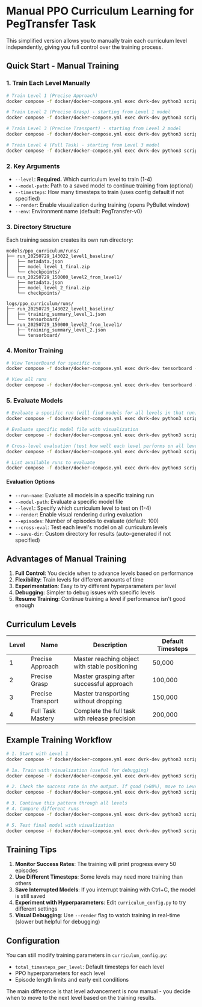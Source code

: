 # Manual PPO Curriculum Learning for PegTransfer Task

This simplified version allows you to manually train each curriculum level independently, giving you full control over the training process.

## Quick Start - Manual Training

### 1. Train Each Level Manually

```bash
# Train Level 1 (Precise Approach)
docker compose -f docker/docker-compose.yml exec dvrk-dev python3 scripts/ppo_peg_transfer_curriculum/train_ppo_curriculum.py --level 1

# Train Level 2 (Precise Grasp) - starting from Level 1 model
docker compose -f docker/docker-compose.yml exec dvrk-dev python3 scripts/ppo_peg_transfer_curriculum/train_ppo_curriculum.py --level 2 --model-path models/ppo_curriculum/runs/run_20250729_143022_level1_baseline/model_level_1_final.zip

# Train Level 3 (Precise Transport) - starting from Level 2 model
docker compose -f docker/docker-compose.yml exec dvrk-dev python3 scripts/ppo_peg_transfer_curriculum/train_ppo_curriculum.py --level 3 --model-path models/ppo_curriculum/runs/run_20250729_150000_level2_from_level1/model_level_2_final.zip

# Train Level 4 (Full Task) - starting from Level 3 model
docker compose -f docker/docker-compose.yml exec dvrk-dev python3 scripts/ppo_peg_transfer_curriculum/train_ppo_curriculum.py --level 4 --model-path models/ppo_curriculum/runs/run_20250729_160000_level3_from_level2/model_level_3_final.zip
```

### 2. Key Arguments

- `--level`: **Required.** Which curriculum level to train (1-4)
- `--model-path`: Path to a saved model to continue training from (optional)
- `--timesteps`: How many timesteps to train (uses config default if not specified)
- `--render`: Enable visualization during training (opens PyBullet window)
- `--env`: Environment name (default: PegTransfer-v0)

### 3. Directory Structure

Each training session creates its own run directory:

```
models/ppo_curriculum/runs/
├── run_20250729_143022_level1_baseline/
│   ├── metadata.json
│   ├── model_level_1_final.zip
│   └── checkpoints/
└── run_20250729_150000_level2_from_level1/
    ├── metadata.json
    ├── model_level_2_final.zip
    └── checkpoints/

logs/ppo_curriculum/runs/
├── run_20250729_143022_level1_baseline/
│   ├── training_summary_level_1.json
│   └── tensorboard/
└── run_20250729_150000_level2_from_level1/
    ├── training_summary_level_2.json
    └── tensorboard/
```

### 4. Monitor Training

```bash
# View TensorBoard for specific run
docker compose -f docker/docker-compose.yml exec dvrk-dev tensorboard --logdir logs/ppo_curriculum/runs/run_20250729_143022_level1_baseline/tensorboard

# View all runs
docker compose -f docker/docker-compose.yml exec dvrk-dev tensorboard --logdir logs/ppo_curriculum/runs
```

### 5. Evaluate Models

```bash
# Evaluate a specific run (will find models for all levels in that run)
docker compose -f docker/docker-compose.yml exec dvrk-dev python3 scripts/ppo_peg_transfer_curriculum/evaluate_curriculum_policy.py --run-name run_20250729_143022_level1_baseline

# Evaluate specific model file with visualization
docker compose -f docker/docker-compose.yml exec dvrk-dev python3 scripts/ppo_peg_transfer_curriculum/evaluate_curriculum_policy.py --model-path models/ppo_curriculum/runs/run_20250729_143022_level1_baseline/model_level_1_final.zip --level 1 --render --episodes 10

# Cross-level evaluation (test how well each level performs on all levels)
docker compose -f docker/docker-compose.yml exec dvrk-dev python3 scripts/ppo_peg_transfer_curriculum/evaluate_curriculum_policy.py --run-name run_20250729_143022_level1_baseline --cross-eval --episodes 50

# List available runs to evaluate
docker compose -f docker/docker-compose.yml exec dvrk-dev python3 scripts/ppo_peg_transfer_curriculum/evaluate_curriculum_policy.py
```

#### Evaluation Options

- `--run-name`: Evaluate all models in a specific training run
- `--model-path`: Evaluate a specific model file
- `--level`: Specify which curriculum level to test on (1-4)
- `--render`: Enable visual rendering during evaluation
- `--episodes`: Number of episodes to evaluate (default: 100)
- `--cross-eval`: Test each level's model on all curriculum levels
- `--save-dir`: Custom directory for results (auto-generated if not specified)

## Advantages of Manual Training

1. **Full Control**: You decide when to advance levels based on performance
2. **Flexibility**: Train levels for different amounts of time
3. **Experimentation**: Easy to try different hyperparameters per level
4. **Debugging**: Simpler to debug issues with specific levels
5. **Resume Training**: Continue training a level if performance isn't good enough

## Curriculum Levels

| Level | Name | Description | Default Timesteps |
|-------|------|-------------|------------------|
| 1 | Precise Approach | Master reaching object with stable positioning | 50,000 |
| 2 | Precise Grasp | Master grasping after successful approach | 100,000 |
| 3 | Precise Transport | Master transporting without dropping | 150,000 |
| 4 | Full Task Mastery | Complete the full task with release precision | 200,000 |

## Example Training Workflow

```bash
# 1. Start with Level 1
docker compose -f docker/docker-compose.yml exec dvrk-dev python3 scripts/ppo_peg_transfer_curriculum/train_ppo_curriculum.py --level 1 --timesteps 100000

# 1a. Train with visualization (useful for debugging)
docker compose -f docker/docker-compose.yml exec dvrk-dev python3 scripts/ppo_peg_transfer_curriculum/train_ppo_curriculum.py --level 1 --timesteps 100000 --render

# 2. Check the success rate in the output. If good (>80%), move to Level 2
docker compose -f docker/docker-compose.yml exec dvrk-dev python3 scripts/ppo_peg_transfer_curriculum/train_ppo_curriculum.py --level 2 --model-path models/ppo_curriculum/runs/run_XXXXXXXX_experiment1/model_level_1_final.zip --timesteps 150000

# 3. Continue this pattern through all levels
# 4. Compare different runs
docker compose -f docker/docker-compose.yml exec dvrk-dev python3 scripts/ppo_peg_transfer_curriculum/compare_curriculum_runs.py

# 5. Test final model with visualization
docker compose -f docker/docker-compose.yml exec dvrk-dev python3 scripts/ppo_peg_transfer_curriculum/evaluate_curriculum_policy.py --run-name run_XXXXXXXX_experiment1 --level 4 --render --episodes 10
```

## Training Tips

1. **Monitor Success Rates**: The training will print progress every 50 episodes
2. **Use Different Timesteps**: Some levels may need more training than others
3. **Save Interrupted Models**: If you interrupt training with Ctrl+C, the model is still saved
4. **Experiment with Hyperparameters**: Edit `curriculum_config.py` to try different settings
5. **Visual Debugging**: Use `--render` flag to watch training in real-time (slower but helpful for debugging)

## Configuration

You can still modify training parameters in `curriculum_config.py`:
- `total_timesteps_per_level`: Default timesteps for each level
- PPO hyperparameters for each level
- Episode length limits and early exit conditions

The main difference is that level advancement is now manual - you decide when to move to the next level based on the training results.